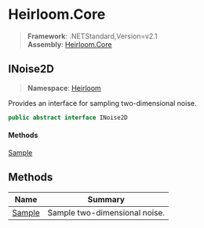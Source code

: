 # Heirloom.Core

> **Framework**: .NETStandard,Version=v2.1  
> **Assembly**: [Heirloom.Core][0]  

## INoise2D

> **Namespace**: [Heirloom][0]  

Provides an interface for sampling two-dimensional noise.

```cs
public abstract interface INoise2D
```

#### Methods

[Sample][1]

## Methods

| Name        | Summary                       |
|-------------|-------------------------------|
| [Sample][1] | Sample two-dimensional noise. |

[0]: ../Heirloom.Core.md
[1]: Heirloom.INoise2D.Sample.md
